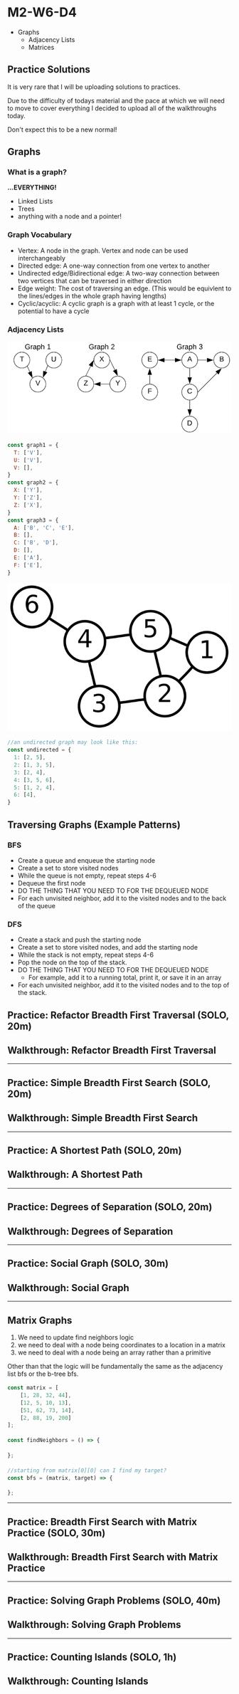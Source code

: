 # M2-W6-D4

- Graphs
    - Adjacency Lists
    - Matrices

## Practice Solutions

It is very rare that I will be uploading solutions to practices.

Due to the difficulty of todays material and the pace at which we will need to move to cover everything I decided to upload all of the walkthroughs today.

Don't expect this to be a new normal!

## Graphs

### What is a graph?

**...EVERYTHING!**

- Linked Lists
- Trees
- anything with a node and a pointer!

### Graph Vocabulary

- Vertex: A node in the graph. Vertex and node can be used interchangeably
- Directed edge: A one-way connection from one vertex to another
- Undirected edge/Bidirectional edge: A two-way connection between two vertices
  that can be traversed in either direction
- Edge weight: The cost of traversing an edge. (This would be equivlent to the
  lines/edges in the whole graph having lengths)
- Cyclic/acyclic: A cyclic graph is a graph with at least 1 cycle, or the
  potential to have a cycle

### Adjacency Lists

![graphs](./graphs.png)

```js
const graph1 = {
  T: ['V'],
  U: ['V'],
  V: [],
}
const graph2 = {
  X: ['Y'],
  Y: ['Z'],
  Z: ['X'],
}
const graph3 = {
  A: ['B', 'C', 'E'],
  B: [],
  C: ['B', 'D'],
  D: [],
  E: ['A'],
  F: ['E'],
}
```

![undirected](./undirected.svg)

```js
//an undirected graph may look like this:
const undirected = {
  1: [2, 5],
  2: [1, 3, 5],
  3: [2, 4],
  4: [3, 5, 6],
  5: [1, 2, 4],
  6: [4],
}
```

## Traversing Graphs (Example Patterns)

### BFS

- Create a queue and enqueue the starting node
- Create a set to store visited nodes
- While the queue is not empty, repeat steps 4-6
- Dequeue the first node
- DO THE THING THAT YOU NEED TO FOR THE DEQUEUED NODE
- For each unvisited neighbor, add it to the visited nodes and to the back of
   the queue

### DFS

- Create a stack and push the starting node
- Create a set to store visited nodes, and add the starting node
- While the stack is not empty, repeat steps 4-6
- Pop the node on the top of the stack.
- DO THE THING THAT YOU NEED TO FOR THE DEQUEUED NODE
    -  For example, add it to a running total, print it, or save it in an array
- For each unvisited neighbor, add it to the visited nodes and to the top
   of the stack.

## Practice: Refactor Breadth First Traversal (SOLO, 20m)

## Walkthrough: Refactor Breadth First Traversal 

---

## Practice: Simple Breadth First Search (SOLO, 20m)

## Walkthrough: Simple Breadth First Search

---

## Practice: A Shortest Path (SOLO, 20m)

## Walkthrough: A Shortest Path

---

## Practice: Degrees of Separation (SOLO, 20m)

## Walkthrough: Degrees of Separation

---

## Practice: Social Graph (SOLO, 30m)

## Walkthrough: Social Graph

---

## Matrix Graphs

1. We need to update find neighbors logic
2. we need to deal with a node being coordinates to a location in a matrix
3. we need to deal with a node being an array rather than a primitive

Other than that the logic will be fundamentally the same as the adjacency list bfs or the b-tree bfs.

```js
const matrix = [
    [1, 28, 32, 44],
    [12, 5, 10, 13],
    [51, 62, 73, 14],
    [2, 88, 19, 200]
];

const findNeighbors = () => {

};

//starting from matrix[0][0] can I find my target?
const bfs = (matrix, target) => {

};
```

---

## Practice: Breadth First Search with Matrix Practice (SOLO, 30m)

## Walkthrough: Breadth First Search with Matrix Practice

---

## Practice: Solving Graph Problems (SOLO, 40m)

## Walkthrough: Solving Graph Problems

---

## Practice: Counting Islands (SOLO, 1h)

## Walkthrough: Counting Islands

